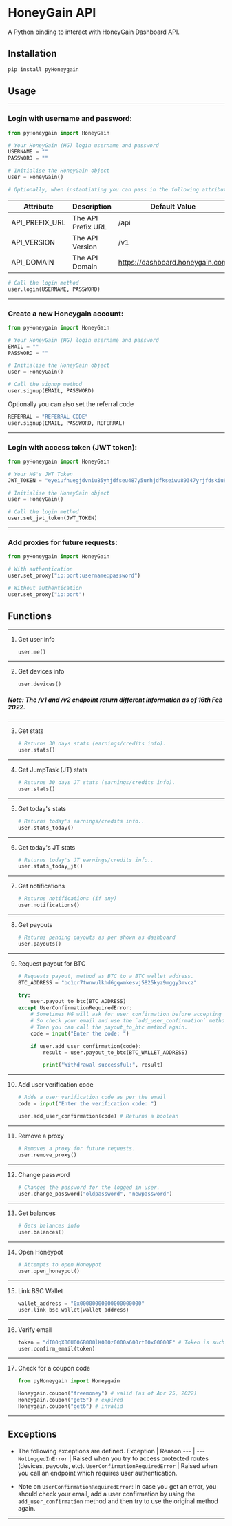 # HoneyGain API

A Python binding to interact with HoneyGain Dashboard API.

## Installation

```BASH
pip install pyHoneygain
```

## Usage

---

### Login with username and password:

```PYTHON
from pyHoneygain import HoneyGain

# Your HoneyGain (HG) login username and password
USERNAME = ""
PASSWORD = ""

# Initialise the HoneyGain object
user = HoneyGain()

# Optionally, when instantiating you can pass in the following attributes to the HoneyGain class:
```

| Attribute      | Description        | Default Value                   |
|----------------|--------------------|---------------------------------|
| API_PREFIX_URL | The API Prefix URL | /api                            |
| API_VERSION    | The API Version    | /v1                             |
| API_DOMAIN     | The API Domain     | https://dashboard.honeygain.com |

```PYTHON
# Call the login method
user.login(USERNAME, PASSWORD)
```

---


### Create a new Honeygain account:

```PYTHON
from pyHoneygain import HoneyGain

# Your HoneyGain (HG) login username and password
EMAIL = ""
PASSWORD = ""

# Initialise the HoneyGain object
user = HoneyGain()

# Call the signup method
user.signup(EMAIL, PASSWORD)
```
Optionally you can also set the referral code
```python
REFERRAL = "REFERRAL CODE"
user.signup(EMAIL, PASSWORD, REFERRAL)
```
---

### Login with access token (JWT token):

```PYTHON
from pyHoneygain import HoneyGain

# Your HG's JWT Token
JWT_TOKEN = "eyeiufhuegjdvniu85yhjdfseu487y5urhjdfkseiwu89347yrjfdskiu8y4rjk"

# Initialise the HoneyGain object
user = HoneyGain()

# Call the login method
user.set_jwt_token(JWT_TOKEN)
```

---

### Add proxies for future requests:

```PYTHON
from pyHoneygain import HoneyGain

# With authentication
user.set_proxy("ip:port:username:password")

# Without authentication
user.set_proxy("ip:port")
```

## Functions

---

1. Get user info

    ```PYTHON
    user.me()
    ```
---

2. Get devices info

    ```PYTHON
    user.devices()
    ```

##### **Note: The /v1 and /v2 endpoint return different information as of 16th Feb 2022.**

---

3. Get stats

    ```PYTHON
    # Returns 30 days stats (earnings/credits info).
    user.stats()
    ```
---

4. Get JumpTask (JT) stats

    ```PYTHON
    # Returns 30 days JT stats (earnings/credits info).
    user.stats()
    ```
---

5. Get today's stats

    ```PYTHON
    # Returns today's earnings/credits info..
    user.stats_today()
    ```
---

6. Get today's JT stats

    ```PYTHON
    # Returns today's JT earnings/credits info..
    user.stats_today_jt()
    ```
---

7. Get notifications

    ```PYTHON
    # Returns notifications (if any)
    user.notifications()
    ```
---

8. Get payouts

    ```PYTHON
    # Returns pending payouts as per shown as dashboard
    user.payouts()
    ```

---

9. Request payout for BTC

    ```PYTHON
    # Requests payout, method as BTC to a BTC wallet address.
    BTC_ADDRESS = "bc1qr7twnwulkhd6gqwmkesvj5825kyz9mggy3mvcz"

    try:
        user.payout_to_btc(BTC_ADDRESS)
    except UserConfirmationRequiredError:
        # Sometimes HG will ask for user confirmation before accepting the payout request. 
        # So check your email and use the `add_user_confirmation` method on the user object to authenticate the user. 
        # Then you can call the payout_to_btc method again. 
        code = input("Enter the code: ")

        if user.add_user_confirmation(code):
            result = user.payout_to_btc(BTC_WALLET_ADDRESS)

            print("Withdrawal successful:", result)
    ```
---

10. Add user verification code

    ```PYTHON
    # Adds a user verification code as per the email
    code = input("Enter the verification code: ")

    user.add_user_confirmation(code) # Returns a boolean
    ```
---

11. Remove a proxy

    ```PYTHON
    # Removes a proxy for future requests.
    user.remove_proxy()
    ```
---

12. Change password

    ```PYTHON
    # Changes the password for the logged in user.
    user.change_password("oldpassword", "newpassword")
    ```
---

13. Get balances

    ```PYTHON
    # Gets balances info
    user.balances()
    ```
---

14. Open Honeypot

    ```PYTHON
    # Attempts to open Honeypot
    user.open_honeypot()
    ```
---

15. Link BSC Wallet

    ```PYTHON
    wallet_address = "0x00000000000000000000"
    user.link_bsc_wallet(wallet_address)
    ```
---

16. Verify email

    ```PYTHON
    token = "dI00qX00U006B000lK000z0000a600rt00x00000F" # Token is such kind of code sent on email
    user.confirm_email(token)
    ```
---

17. Check for a coupon code

    ```PYTHON
    from pyHoneygain import Honeygain

    Honeygain.coupon("freemoney") # valid (as of Apr 25, 2022)
    Honeygain.coupon("get5") # expired
    Honeygain.coupon("get6") # invalid
    ```

---

## Exceptions

- The following exceptions are defined.
    Exception | Reason
    --- | ---
    `NotLoggedInError` | Raised when you try to access protected routes (devices, payouts, etc).
    `UserConfirmationRequiredError` | Raised when you call an endpoint which requires user authentication.

- Note on `UserConfirmationRequiredError`: In case you get an error, you should check your email, add a user confirmation by using the `add_user_confirmation` method and then try to use the original method again.

---

